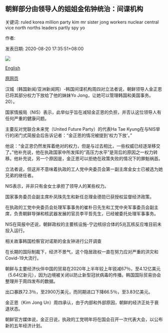 ## 朝鲜部分由领导人的姐姐金佑钟统治：间谍机构

关键词: ruled korea million party kim mr sister jong workers nuclear central vice north norths leaders partly spy yo

作者: 

发表日期: 2020-08-20 17:35:51+08:00

![](https://www.straitstimes.com/sites/default/files/styles/x_large/public/articles/2020/08/20/tl-nkorea-r-200820.jpg?itok=6tFOhStx)

[English](North%20Korea%20partly%20ruled%20by%20leader%27s%20sister%20Kim%20Yo%20Jong%3A%20Spy%20agency.md)

[原网页](https://www.straitstimes.com/asia/east-asia/north-korea-partly-ruled-by-leaders-sister-kim-yo-jong-spy-agency)

汉城（韩国新闻/亚洲新闻网）-韩国间谍机构周四对立法者说，朝鲜领导人金正恩已将其部分权力下放给了他的妹妹Yo Jong，让她可以管理韩国和美国事务。 20）。

国家情报局（NIS）表示，此举似乎旨在减轻金正恩的负担，并否认这位领导人有任何严重的健康问题。

主要反对党联合未来党（United Future Party）的代表Ha Tae Kyung在与NIS举行的闭门式简报会后告诉记者：“金正恩的情况被提到'权力下放'。”

他说：“金正恩仍然发挥着绝对的权力，但是与过去相比，一些权威已经逐渐移交了。”他补充说，他在执政国家中所发挥的“高压力水平”是背后的原因之一权力转移。他补充说，另一个原因是，金正恩可以拒绝在政策失败的情况下的罪魁祸首。

立法者说，但这并不意味着执政的工人党中央委员会第一副主席金女士已被选为她兄弟的继任者。

NIS表示，并非只有金女士承担了领导人的某些权力。

国家事务委员会副主席朴凤珠先生和新任总理金德勋已获授权监督经济政策。

在执政的工党中央委员会处理军事事务的崔朴日先生和工党中央军事委员会副主席，负责朝鲜导弹和核武器发展的官员李平哲先生，已经被委托处理军事事务。

NIS在简报中还说，朝鲜政权的主要核设施-宁边核综合体的5兆瓦核反应堆目前未投入运行。

相关故事韩国检察官对诺斯的金友钟进行公开调查

在长期的国际制裁下，经济不景气，这个隐居政权一直在努力应对严重的洪灾和Covid-19大流行。

朝鲜与主要经济伙伴中国的贸易在2020年上半年较上年锐减67％，至4.12亿美元（5.64亿新元），因为边境被关闭以防止新型冠状病毒的传播。韩国国际贸易协会整理并于周四发布的数据。

出口暴跌72.3％，至2900万美元，而同期进口下降66.5％，至3.83亿美元。

金正恩（Kim Jong Un）周四承认，由于内部和外部原因，朝鲜的经济正处于衰退状态。

朝鲜官方媒体说，金正日说，执政的工党明年将在国会召开一次代表大会，以公布新的五年经济计划。